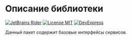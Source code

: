 # Описание библиотеки

[![JetBrains Rider](https://img.shields.io/badge/JetBrains-Rider-blue.svg)](https://www.jetbrains.com/rider)
[![License MIT](https://img.shields.io/badge/License-MIT-blue.svg)](https://en.wikipedia.org/wiki/MIT_License)
[![DevExpress](https://img.shields.io/badge/DevExpress-WPF-blue.svg)](https://www.devexpress.com/products/net/controls/wpf)

Данный пакет содержит базовые интерфейсы сервисов.